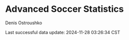 # Advanced Soccer Statistics
Denis Ostroushko

<!-- gfm -->

Last successful data update: 2024-11-28 03:26:34 CST
